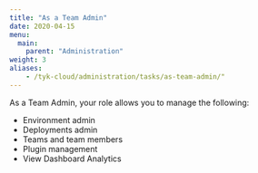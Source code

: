 ```yaml
---
title: "As a Team Admin"
date: 2020-04-15
menu:
  main:
    parent: "Administration"
weight: 3
aliases:
    - /tyk-cloud/administration/tasks/as-team-admin/"
---
```


As a Team Admin, your role allows you to manage the following:

* Environment admin
* Deployments admin
* Teams and team members
* Plugin management
* View Dashboard Analytics
